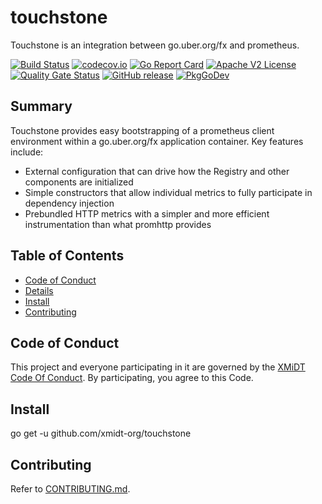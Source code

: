 # touchstone

Touchstone is an integration between go.uber.org/fx and prometheus.

[![Build Status](https://travis-ci.com/xmidt-org/touchstone.svg?branch=main)](https://travis-ci.com/xmidt-org/touchstone)
[![codecov.io](http://codecov.io/github/xmidt-org/touchstone/coverage.svg?branch=main)](http://codecov.io/github/xmidt-org/touchstone?branch=main)
[![Go Report Card](https://goreportcard.com/badge/github.com/xmidt-org/touchstone)](https://goreportcard.com/report/github.com/xmidt-org/touchstone)
[![Apache V2 License](http://img.shields.io/badge/license-Apache%20V2-blue.svg)](https://github.com/xmidt-org/touchstone/blob/main/LICENSE)
[![Quality Gate Status](https://sonarcloud.io/api/project_badges/measure?project=xmidt-org_PROJECT&metric=alert_status)](https://sonarcloud.io/dashboard?id=xmidt-org_PROJECT)
[![GitHub release](https://img.shields.io/github/release/xmidt-org/touchstone.svg)](CHANGELOG.md)
[![PkgGoDev](https://pkg.go.dev/badge/github.com/xmidt-org/touchstone)](https://pkg.go.dev/github.com/xmidt-org/touchstone)

## Summary

Touchstone provides easy bootstrapping of a prometheus client environment within a go.uber.org/fx application container.  Key features include:

- External configuration that can drive how the Registry and other components are initialized
- Simple constructors that allow individual metrics to fully participate in dependency injection
- Prebundled HTTP metrics with a simpler and more efficient instrumentation than what promhttp provides

## Table of Contents

- [Code of Conduct](#code-of-conduct)
- [Details](#details)
- [Install](#install)
- [Contributing](#contributing)

## Code of Conduct

This project and everyone participating in it are governed by the [XMiDT Code Of Conduct](https://xmidt.io/code_of_conduct/). 
By participating, you agree to this Code.

## Install

go get -u github.com/xmidt-org/touchstone

## Contributing

Refer to [CONTRIBUTING.md](CONTRIBUTING.md).

